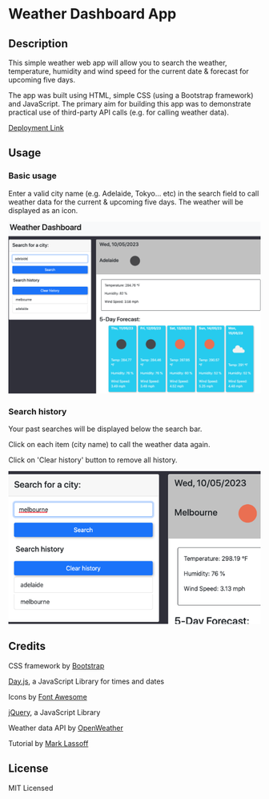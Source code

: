 # Weather Dashboard App

## Description

This simple weather web app will allow you to search the weather, temperature, humidity and wind speed for the current date & forecast for upcoming five days.

The app was built using HTML, simple CSS (using a Bootstrap framework) and JavaScript. The primary aim for building this app was to demonstrate practical use of third-party API calls (e.g. for calling weather data).

[Deployment Link](https://gh120515.github.io/weather-dashboard-app/)

## Usage

### Basic usage

Enter a valid city name (e.g. Adelaide, Tokyo... etc) in the search field to call weather data for the current & upcoming five days. The weather will be displayed as an icon.

![Sample screenshot of the app in use](assets/img/start.png)

### Search history

Your past searches will be displayed below the search bar.

Click on each item (city name) to call the weather data again.

Click on 'Clear history' button to remove all history.

![Sample screenshot of the search history (Melbourne clicked & loaded)](assets/img/history.png)

## Credits

CSS framework by [Bootstrap](https://getbootstrap.com/)

[Day.js](https://day.js.org/en/), a JavaScript Library for times and dates

Icons by [Font Awesome](https://fontawesome.com/)

[jQuery](https://jquery.com/), a JavaScript Library 

Weather data API by [OpenWeather](https://openweathermap.org/)

Tutorial by [Mark Lassoff](https://www.youtube.com/watch?v=buS3mweBWCA) 

## License

MIT Licensed